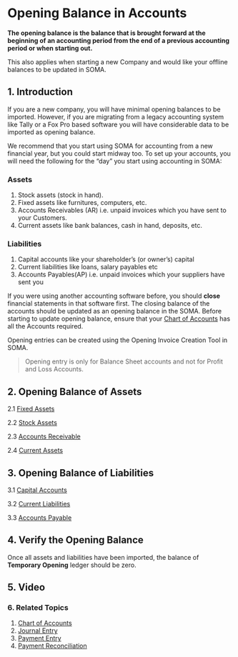 
# Opening Balance in Accounts


**The opening balance is the balance that is brought forward at the beginning of an accounting period from the end of a previous accounting period or when starting out.**


This also applies when starting a new Company and would like your offline balances to be updated in SOMA.


## 1. Introduction


If you are a new company, you will have minimal opening balances to be imported. However, if you are migrating from a legacy accounting system like Tally or a Fox Pro based software you will have considerable data to be imported as opening balance.


We recommend that you start using SOMA for accounting from a new financial year, but you could start midway too. To set up your accounts, you will need the following for the “day” you start using accounting in SOMA:


### Assets


1. Stock assets (stock in hand).
2. Fixed assets like furnitures, computers, etc.
3. Accounts Receivables (AR) i.e. unpaid invoices which you have sent to your Customers.
4. Current assets like bank balances, cash in hand, deposits, etc.


### Liabilities


1. Capital accounts like your shareholder’s (or owner’s) capital
2. Current liabilities like loans, salary payables etc
3. Accounts Payables(AP) i.e. unpaid invoices which your suppliers have sent you


If you were using another accounting software before, you should **close** financial statements in that software first. The closing balance of the accounts should be updated as an opening balance in the SOMA. Before starting to update opening balance, ensure that your [Chart of Accounts](/docs/en/accounts/chart-of-accounts) has all the Accounts required.


Opening entries can be created using the Opening Invoice Creation Tool in SOMA.



> 
> Opening entry is only for Balance Sheet accounts and not for Profit and Loss Accounts.
> 
> 
> 


## 2. Opening Balance of Assets


2.1 [Fixed Assets](/docs/en/accounts/opening-balance/fixed_assets)


2.2 [Stock Assets](/docs/en/stock/opening-stock)


2.3 [Accounts Receivable](/docs/en/accounts/opening-balance/accounts_receivable)


2.4 [Current Assets](/docs/en/accounts/opening-balance/current_assets)


## 3. Opening Balance of Liabilities


3.1 [Capital Accounts](/docs/en/accounts/opening-balance/capital_accounts)


3.2 [Current Liabilities](/docs/en/accounts/opening-balance/current_liabilities)


3.3 [Accounts Payable](/docs/en/accounts/opening-balance/accounts_payable)


## 4. Verify the Opening Balance


Once all assets and liabilities have been imported, the balance of **Temporary Opening** ledger should be zero.


## 5. Video








### 6. Related Topics


1. [Chart of Accounts](/docs/en/accounts/chart-of-accounts)
2. [Journal Entry](/docs/en/accounts/journal-entry)
3. [Payment Entry](/docs/en/accounts/payment-entry)
4. [Payment Reconciliation](/docs/en/accounts/payment-reconciliation)


